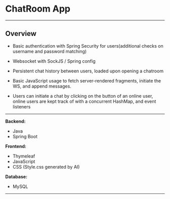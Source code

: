 # ChatRoom App

---

## Overview

- Basic authentication with Spring Security for users(additional checks on username and password matching)

- Websocket with SockJS / Spring config

- Persistent chat history between users, loaded upon opening a chatroom

- Basic JavaScript usage to fetch server-rendered fragments, initiate the WS, and append messages.

- Users can initiate a chat by clicking on the button of an online user, online users are kept track of with a concurrent HashMap, and event listeners

---

**Backend:**
- Java 
- Spring Boot

**Frontend:**
- Thymeleaf 
- JavaScript
- CSS (Style.css generated by AI)

**Database:**
- MySQL 

---
